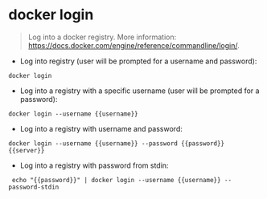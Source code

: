# docker login

> Log into a docker registry.
> More information: <https://docs.docker.com/engine/reference/commandline/login/>.

- Log into registry (user will be prompted for a username and password):

`docker login`

- Log into a registry with a specific username (user will be prompted for a password):

`docker login --username {{username}}`

- Log into a registry with username and password:

`docker login --username {{username}} --password {{password}} {{server}}`

- Log into a registry with password from stdin:

` echo "{{password}}" | docker login --username {{username}} --password-stdin`

